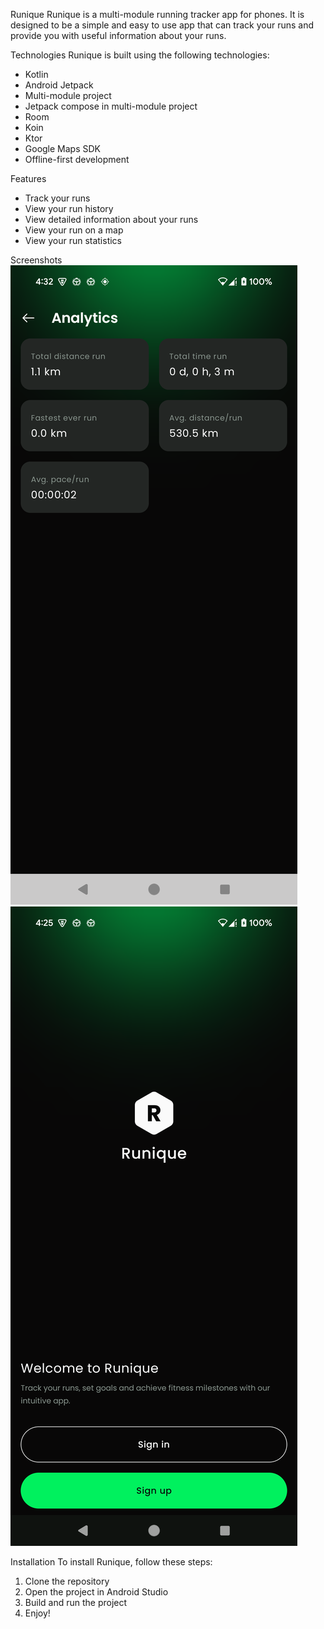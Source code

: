 Runique
Runique is a multi-module running tracker app for phones. It is designed to be a simple and easy to
use app that can track your runs and provide you with useful information about your runs.

Technologies
Runique is built using the following technologies:
- Kotlin
- Android Jetpack
- Multi-module project
- Jetpack compose in multi-module project
- Room
- Koin
- Ktor
- Google Maps SDK
- Offline-first development

Features
- Track your runs
- View your run history
- View detailed information about your runs
- View your run on a map
- View your run statistics

Screenshots
![Runique](analytics.png)
![Runique](intro.png)


Installation
To install Runique, follow these steps:
1. Clone the repository
2. Open the project in Android Studio
3. Build and run the project
4. Enjoy!

